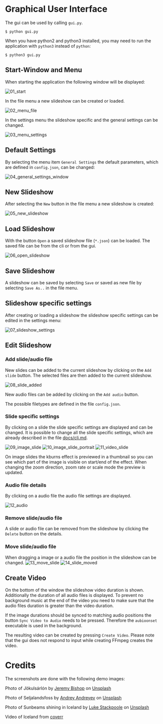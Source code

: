 # Graphical User Interface

The gui can be used by calling `gui.py`.
```
$ python gui.py
```
When you have python2 and python3 installed, you may need to run the application with `python3` instead of `python`:
```
$ python3 gui.py
```

## Start-Window and Menu

When starting the application the following window will be displayed:

![01_start](screenshots/01_start.png)

In the file menu a new slideshow can be created or loaded.

![02_menu_file](screenshots/02_menu_file.png)

In the settings menu the slideshow specific and the general settings can be changed.

![03_menu_settings](screenshots/03_menu_settings.png)

## Default Settings

By selecting the menu item `General Settings` the default parameters, which are defined in `config.json`, can be changed:

![04_general_settings_window](screenshots/04_general_settings_window.png)

## New Slideshow

After selecting the `New` button in the file menu a new slideshow is created:

![05_new_slideshow](screenshots/05_new_slideshow.png)

## Load Slideshow

With the button `Open` a saved slideshow file (`*.json`) can be loaded. The saved file can be from the cli or from the gui.

![06_open_slideshow](screenshots/06_open_slideshow.png)

## Save Slideshow

A slideshow can be saved by selecting `Save` or saved as new file by selecting `Save As..` in the file menu.

## Slideshow specific settings

After creating or loading a slideshow the slideshow specific settings can be edited in the settings menu:

![07_slideshow_settings](screenshots/07_slideshow_settings.png)

## Edit Slideshow

### Add slide/audio file

New slides can be added to the current slideshow by clicking on the `Add slide` button.
The selected files are then added to the current slideshow.

![08_slide_added](screenshots/08_slide_added.png)

New audio files can be added by clicking on the `Add audio` button.

The possible filetypes are defined in the file `config.json`.

### Slide specific settings

By clicking on a slide the slide specific settings are displayed and can be changed.
It is possible to change all the slide specific settings, which are already described in the file [docs/cli.md](/docs/cli.md#slide-specific-parameters).

![09_image_slide](screenshots/09_image_slide.png)
![10_image_slide_portrait](screenshots/10_image_slide_portrait.png)
![11_video_slide](screenshots/11_video_slide.png)

On image slides the kburns effect is previewed in a thumbnail so you can see which part of the image is visible on start/end of the effect.
When changing the zoom direction, zoom rate or scale mode the preview is updated.

### Audio file details

By clicking on a audio file the audio file settings are displayed.

![12_audio](screenshots/12_audio.png)

### Remove slide/audio file

A slide or audio file can be removed from the slideshow by clicking the `Delete` button on the details.

### Move slide/audio file

When dragging a image or a audio file the position in the slideshow can be changed.
![13_move_slide](screenshots/13_move_slide.png)
![14_slide_moved](screenshots/14_slide_moved.png)

## Create Video

On the bottom of the window the slideshow video duration is shown. Additionally the duration of all audio files is displayed.
To prevent no background music at the end of the video you need to make sure that the audio files duration is greater than the video duration.

If the image durations should be synced to matching audio positions the button `Sync Video to Audio` needs to be pressed.
Therefore the `aubioonset` executable is used in the background.

The resulting video can be created by pressing `Create Video`. Please note that the gui does not respond to input while creating FFmpeg creates the video.

# Credits

The screenshots are done with the following demo images:

Photo of Jökulsárlón by [Jeremy Bishop](https://unsplash.com/@jeremybishop) on [Unsplash](https://unsplash.com/photos/h7bQ8VEZtws)

Photo of Seljalandsfoss by [Andrey Andreyev](https://unsplash.com/@ludenus) on [Unsplash](https://unsplash.com/photos/dh8ONmfQyQQ)

Photo of Sunbeams shining in Iceland by [Luke Stackpoole](https://unsplash.com/@withluke) on [Unsplash](https://unsplash.com/photos/ZRsJmpt9pNI)

Video of Iceland from [coverr](https://www.coverr.co/videos/forest-waterfall-hWGAKF358u)